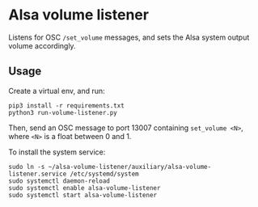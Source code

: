 # Alsa volume listener

Listens for OSC `/set_volume` messages, and sets the Alsa system output volume accordingly.

## Usage

Create a virtual env, and run:

```
pip3 install -r requirements.txt
python3 run-volume-listener.py
```

Then, send an OSC message to port 13007 containing `set_volume <N>`, where `<N>` is a float between 0 and 1.

To install the system service:

```
sudo ln -s ~/alsa-volume-listener/auxiliary/alsa-volume-listener.service /etc/systemd/system
sudo systemctl daemon-reload
sudo systemctl enable alsa-volume-listener
sudo systemctl start alsa-volume-listener
```
